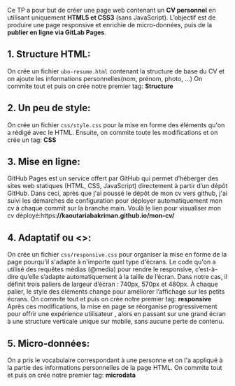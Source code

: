 Ce TP a pour but de créer une page web contenant un **CV personnel** en utilisant uniquement **HTML5 et CSS3** (sans JavaScript). 
L’objectif est de produire une page responsive et enrichie de micro-données, puis de la **publier en ligne via GitLab Pages**.

## 1. Structure HTML:
On crée un fichier `ubo-resume.html` contenant la structure de base du CV et on ajoute
les informations personnelles(nom, prénom, photo, ...)
On commite tout et puis on crée notre premier tag: **Structure**

## 2. Un peu de style:
On crée un fichier `css/style.css` pour la mise en forme des éléments qu'on a rédigé avec le HTML.
Ensuite, on commite toute les modifications et on crée un tag: **CSS**

## 3. Mise en ligne:
GitHub Pages est un service offert par GitHub qui permet d’héberger des sites web statiques (HTML, CSS, JavaScript) 
directement à partir d’un dépôt GitHub.
Dans ceci, après que j'ai poussé le dépôt de mon cv vers github,
j'ai suivi les démarches de configuration pour déployer automatiquement mon cv à chaque commit
sur la branche main.
Voulà le lien pour visualiser mon cv déployé:https:**//kaoutariabakriman.github.io/mon-cv/**


## 4. Adaptatif ou <<responsive>>:
On crée un fichier `css/responsive.css` pour organiser la mise en forme de la page pourqu'il s'adapte à n'importe quel type d'écrans.
Le code qu'on a utilisé des requêtes médias (@media) pour rendre le responsive, c’est-à-dire qu’elle s’adapte automatiquement à la taille de l’écran.
Dans notre cas, il définit trois paliers de largeur d’écran : 740px, 570px et 480px.
À chaque palier, le style des éléments change pour améliorer l’affichage sur les petits écrans.
On commite tout et puis on crée notre premier tag: **responsive**
Après ces modifications, la mise en page se réorganise progressivement pour offrir une expérience utilisateur , alors en passant sur une grand écran à une structure verticale unique sur mobile,
sans aucune perte de contenu.

## 5. Micro-données:
On a pris le vocabulaire correspondant à une personne et on l'a appliqué à la partie des informations personnelles de la page HTML.
On commite tout et puis on crée notre premier tag: **microdata**




